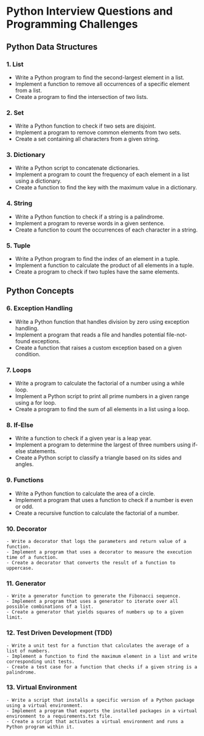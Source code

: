 # Python Interview Questions and Programming Challenges

## Python Data Structures

### 1. List
   - Write a Python program to find the second-largest element in a list.
   - Implement a function to remove all occurrences of a specific element from a list.
   - Create a program to find the intersection of two lists.

### 2. Set
   - Write a Python function to check if two sets are disjoint.
   - Implement a program to remove common elements from two sets.
   - Create a set containing all characters from a given string.

### 3. Dictionary
   - Write a Python script to concatenate dictionaries.
   - Implement a program to count the frequency of each element in a list using a dictionary.
   - Create a function to find the key with the maximum value in a dictionary.

### 4. String
   - Write a Python function to check if a string is a palindrome.
   - Implement a program to reverse words in a given sentence.
   - Create a function to count the occurrences of each character in a string.

### 5. Tuple
   - Write a Python program to find the index of an element in a tuple.
   - Implement a function to calculate the product of all elements in a tuple.
   - Create a program to check if two tuples have the same elements.

## Python Concepts

### 6. Exception Handling
   - Write a Python function that handles division by zero using exception handling.
   - Implement a program that reads a file and handles potential file-not-found exceptions.
   - Create a function that raises a custom exception based on a given condition.

### 7. Loops
   - Write a program to calculate the factorial of a number using a while loop.
   - Implement a Python script to print all prime numbers in a given range using a for loop.
   - Create a program to find the sum of all elements in a list using a loop.

### 8. If-Else
   - Write a function to check if a given year is a leap year.
   - Implement a program to determine the largest of three numbers using if-else statements.
   - Create a Python script to classify a triangle based on its sides and angles.

### 9. Functions
   - Write a Python function to calculate the area of a circle.
   - Implement a program that uses a function to check if a number is even or odd.
   - Create a recursive function to calculate the factorial of a number.

### 10. Decorator
    - Write a decorator that logs the parameters and return value of a function.
    - Implement a program that uses a decorator to measure the execution time of a function.
    - Create a decorator that converts the result of a function to uppercase.

### 11. Generator
    - Write a generator function to generate the Fibonacci sequence.
    - Implement a program that uses a generator to iterate over all possible combinations of a list.
    - Create a generator that yields squares of numbers up to a given limit.

### 12. Test Driven Development (TDD)
    - Write a unit test for a function that calculates the average of a list of numbers.
    - Implement a function to find the maximum element in a list and write corresponding unit tests.
    - Create a test case for a function that checks if a given string is a palindrome.

### 13. Virtual Environment
    - Write a script that installs a specific version of a Python package using a virtual environment.
    - Implement a program that exports the installed packages in a virtual environment to a requirements.txt file.
    - Create a script that activates a virtual environment and runs a Python program within it.